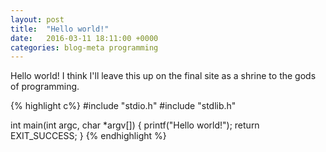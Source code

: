 ```yaml
---
layout: post
title:  "Hello world!"
date:   2016-03-11 18:11:00 +0000
categories: blog-meta programming
---
```

Hello world! I think I'll leave this up on the final site as a shrine to the gods of programming.

{% highlight c%}
#include "stdio.h"
#include "stdlib.h"

int main(int argc, char *argv[]) {
  printf("Hello world!");
  return EXIT_SUCCESS;
}
{% endhighlight %}

